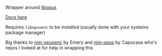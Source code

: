 Wrapper around [libopus](https://github.com/xiph/libopusenc)

[Docs here](https://tempdocs.netlify.app/opussum/stable)

Requires `libopusenc` to be installed (usually done with your systems package manager)

Big thanks to [nim-opusenc](https://git.sr.ht/~ehmry/nim_opusenc) by Emery and [nim-opus](https://github.com/capocasa/nim-opus) by Capocasa who's repos I looked at for
help in wrapping this
